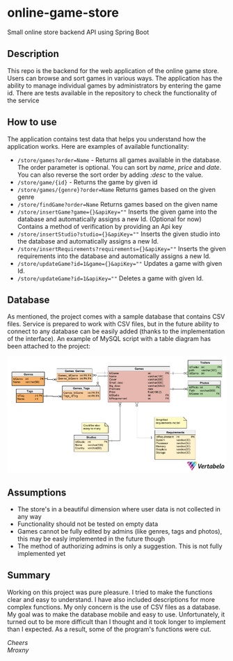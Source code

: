 # online-game-store
Small online store backend API using Spring Boot

Description
----

This repo is the backend for the web application of the online game store. Users can browse and sort games in various ways. The application has the ability to manage individual games by administrators by entering the game id. There are tests available in the repository to check the functionality of the service

How to use
----
The application contains test data that helps you understand how the application works. Here are examples of available functionality:

* `/store/games?order=Name` - Returns all games available in the database. The order parameter is optional. You can sort by *name*, *price* and *date*. You can also reverse the sort order by adding *:desc* to the value.
* `/store/game/{id}` - Returns the game by given id
* `/store/games/{genre}?order=Name` Returns games based on the given genre
* `/store/findGame?order=Name` Returns games based on the given name
* `/store/insertGame?game={}&apiKey=""` Inserts the given game into the database and automatically assigns a new Id. (Optional for now) Contains a method of verification by providing an Api key
* `/store/insertStudio?studio={}&apiKey=""` Inserts the given studio into the database and automatically assigns a new Id.
* `/store/insertRequirements?requirements={}&apiKey=""` Inserts the given requirements into the database and automatically assigns a new Id.
* `/store/updateGame?id=1&game={}&apiKey=""` Updates a game with given Id.
* `/store/updateGame?id=1&apiKey=""` Deletes a game with given Id.

Database
----
As mentioned, the project comes with a sample database that contains CSV files. Service is prepared to work with CSV files, but in the future ability to connect to any database can be easily added (thanks to the implementation of the interface). An example of MySQL script with a table diagram has been attached to the project:

![](https://raw.githubusercontent.com/Mroxny/online-game-store/main/sqlDB/DB%20model.png "Example diagram")

Assumptions
----
* The store's in a beautiful dimension where user data is not collected in any way
* Functionality should not be tested on empty data
* Games cannot be fully edited by admins (like genres, tags and photos), this may be easly implemented in the future though
* The method of authorizing admins is only a suggestion. This is not fully implemented yet



Summary
----
Working on this project was pure pleasure. I tried to make the functions clear and easy to understand. I have also included descriptions for more complex functions. My only concern is the use of CSV files as a database. My goal was to make the database mobile and easy to use. Unfortunately, it turned out to be more difficult than I thought and it took longer to implement than I expected. As a result, some of the program's functions were cut.

*Cheers*</br>
*Mroxny*
